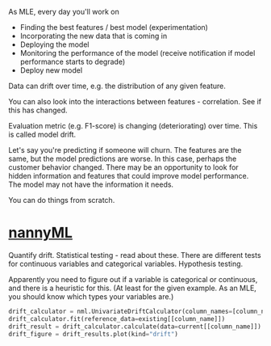 As MLE, every day you'll work on
* Finding the best features / best model (experimentation)
* Incorporating the new data that is coming in
* Deploying the model
* Monitoring the performance of the model (receive notification if model performance starts to degrade)
* Deploy new model

Data can drift over time, e.g. the distribution of any given feature.

You can also look into the interactions between features - correlation. See if this has changed.

Evaluation metric (e.g. F1-score) is changing (deteriorating) over time. This is called model drift.

Let's say you're predicting if someone will churn. The features are the same, but the model predictions are worse. In this case, perhaps the customer behavior changed. There may be an opportunity to look for hidden information and features that could improve model performance. The model may not have the information it needs.

You can do things from scratch. 

# <u>nannyML</u>

Quantify drift. Statistical testing - read about these. There are different tests for continuous variables and categorical variables. Hypothesis testing.

Apparently you need to figure out if a variable is categorical or continuous, and there is a heuristic for this. (At least for the given example. As an MLE, you should know which types your variables are.)

```python
drift_calculator = nml.UnivariateDriftCalculator(column_names=[column_name], continuous_methods=continuous_methods, categorical_methods=categorical_methods)
drift_calculator.fit(reference_data=existing[[column_name]])
drift_result = drift_calculator.calculate(data=current[[column_name]])
drift_figure = drift_results.plot(kind="drift")
```